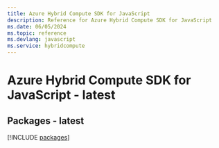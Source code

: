 ```yaml
---
title: Azure Hybrid Compute SDK for JavaScript
description: Reference for Azure Hybrid Compute SDK for JavaScript
ms.date: 06/05/2024
ms.topic: reference
ms.devlang: javascript
ms.service: hybridcompute
---
```

# Azure Hybrid Compute SDK for JavaScript - latest
## Packages - latest
[!INCLUDE [packages](hybrid-compute-index.md)]
